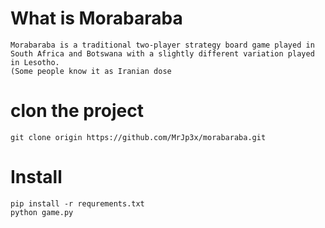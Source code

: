 # What is Morabaraba
```
Morabaraba is a traditional two-player strategy board game played in South Africa and Botswana with a slightly different variation played in Lesotho.
(Some people know it as Iranian dose
```

# clon the project
```
git clone origin https://github.com/MrJp3x/morabaraba.git

```

# Install
``` 
pip install -r requrements.txt
python game.py
```  
